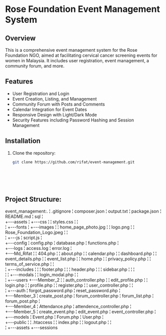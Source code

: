 # Rose Foundation Event Management System

## Overview
This is a comprehensive event management system for the Rose Foundation NGO, aimed at facilitating cervical cancer screening events for women in Malaysia. It includes user registration, event management, a community forum, and more.

## Features
- User Registration and Login
- Event Creation, Listing, and Management
- Community Forum with Posts and Comments
- Calendar Integration for Event Dates
- Responsive Design with Light/Dark Mode
- Security Features including Password Hashing and Session Management

## Installation
1. Clone the repository:
   ```bash
   git clone https://github.com/rifat/event-management.git







## Project Structure:

event_management:.
¦   .gitignore
¦   composer.json
¦   output.txt
¦   package.json
¦   README.md
¦   sql
¦   
+---assets
¦   +---css
¦   ¦       styles.css
¦   ¦       
¦   +---fonts
¦   +---images
¦   ¦       home_page_photo.jpg
¦   ¦       logo.png
¦   ¦       Rose_Foundation_Logo.jpeg
¦   ¦       
¦   +---js
¦           script.js
¦           
+---config
¦       config.php
¦       database.php
¦       functions.php
¦       
+---logs
¦       access.log
¦       error.log
¦       
+---Md_Rifat
¦   ¦   404.php
¦   ¦   about.php
¦   ¦   calendar.php
¦   ¦   dashboard.php
¦   ¦   event_details.php
¦   ¦   event_list.php
¦   ¦   home.php
¦   ¦   privacy_policy.php
¦   ¦   terms_of_service.php
¦   ¦   
¦   +---includes
¦   ¦   ¦   footer.php
¦   ¦   ¦   header.php
¦   ¦   ¦   sidebar.php
¦   ¦   ¦   
¦   ¦   +---modals
¦   ¦           login_modal.php
¦   ¦           
¦   +---users
+---Member_2
¦   ¦   auth_controller.php
¦   ¦   edit_profile.php
¦   ¦   login.php
¦   ¦   profile.php
¦   ¦   register.php
¦   ¦   user_controller.php
¦   ¦   
¦   +---auth
¦           forgot_password.php
¦           reset_password.php
¦           
+---Member_3
¦       create_post.php
¦       forum_controller.php
¦       forum_list.php
¦       forum_post.php
¦       
+---Member_4
¦       Attendance.php
¦       attendence_controller.php
¦       
+---Member_5
¦       create_event.php
¦       edit_event.php
¦       event_controller.php
¦       
+---models
¦       Event.php
¦       Forum.php
¦       User.php
¦       
+---public
¦   ¦   .htaccess
¦   ¦   index.php
¦   ¦   logout.php
¦   ¦   
¦   +---assets
+---sessions

